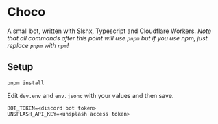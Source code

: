 # Choco
A small bot, written with Slshx, Typescript and Cloudflare Workers.
_Note that all commands after this point will use `pnpm` but if you use npm, just replace `pnpm` with `npm`!_
## Setup
```
pnpm install
```
Edit `dev.env` and `env.jsonc` with your values and then save.
```env
BOT_TOKEN=<discord bot token>
UNSPLASH_API_KEY=<unsplash access token>
```
